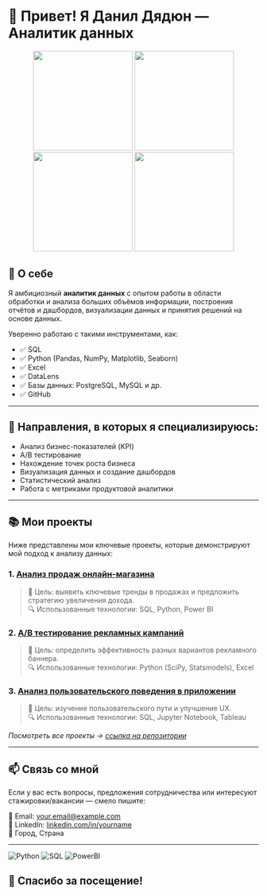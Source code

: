 # 👋 Привет! Я Данил Дядюн — Аналитик данных

<div align="center">
  <img src="https://user-images.githubusercontent.com/74038190/213866269-5d00981c-7c98-46d7-8a8e-16f462f15227.gif" width="200" />
  <img src="https://user-images.githubusercontent.com/74038190/213866269-5d00981c-7c98-46d7-8a8e-16f462f15227.gif" width="200" />
  <img src="https://user-images.githubusercontent.com/74038190/213866269-5d00981c-7c98-46d7-8a8e-16f462f15227.gif" width="200" />
  <img src="https://user-images.githubusercontent.com/74038190/213866269-5d00981c-7c98-46d7-8a8e-16f462f15227.gif" width="200" />
</div>


## 🧠 О себе

Я амбициозный **аналитик данных** с опытом работы в области обработки и анализа больших объёмов информации, построения отчётов и дашбордов, визуализации данных и принятия решений на основе данных.

Уверенно работаю с такими инструментами, как:
- ✅ SQL
- ✅ Python (Pandas, NumPy, Matplotlib, Seaborn)
- ✅ Excel 
- ✅ DataLens
- ✅ Базы данных: PostgreSQL, MySQL и др.
- ✅ GitHub

---

## 💼 Направления, в которых я специализируюсь:

- Анализ бизнес-показателей (KPI)
- A/B тестирование
- Нахождение точек роста бизнеса
- Визуализация данных и создание дашбордов
- Статистический анализ
- Работа с метриками продуктовой аналитики

---

## 📚 Мои проекты

Ниже представлены мои ключевые проекты, которые демонстрируют мой подход к анализу данных:

### 1. [Анализ продаж онлайн-магазина](https://github.com/yourname/sales-analysis )
> 🎯 Цель: выявить ключевые тренды в продажах и предложить стратегию увеличения дохода.  
> 🔍 Использованные технологии: SQL, Python, Power BI

### 2. [A/B тестирование рекламных кампаний](https://github.com/yourname/ab-testing )
> 🎯 Цель: определить эффективность разных вариантов рекламного баннера.  
> 🔍 Использованные технологии: Python (SciPy, Statsmodels), Excel

### 3. [Анализ пользовательского поведения в приложении](https://github.com/yourname/app-analytics )
> 🎯 Цель: изучение пользовательского пути и улучшение UX.  
> 🔍 Использованные технологии: SQL, Jupyter Notebook, Tableau

*Посмотреть все проекты → [ссылка на репозитории](https://github.com/yourname?tab=repositories )*


---

## 📫 Связь со мной

Если у вас есть вопросы, предложения сотрудничества или интересуют стажировки/вакансии — смело пишите:

📧 Email: your.email@example.com  
🔗 LinkedIn: [linkedin.com/in/yourname](https://www.linkedin.com/in/yourname )  
📍 Город, Страна

---

![Python](https://img.shields.io/badge/python-%23FFD43B.svg?style=for-the-badge&logo=python&logoColor=black )
![SQL](https://img.shields.io/badge/sql-%230085AA.svg?style=for-the-badge&logo=mysql&logoColor=white )
![PowerBI](https://img.shields.io/badge/Microsoft_Power_BI-FF9900?style=for-the-badge&logo=microsoft-power-bi&logoColor=white )

## 🙌 Спасибо за посещение!
